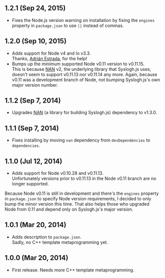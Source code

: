 ## 1.2.1 (Sep 24, 2015)
- Fixes the Node.js version warning on installation by fixing the `engines`
  property in `package.json` to use `||` instead of commas.

## 1.2.0 (Sep 10, 2015)
- Adds support for Node v4 and Io v3.3.  
  Thanks, [Adrián Estrada](https://github.com/edsadr), for the help!
- Bumps up the minimum supported Node v0.11 version to v0.11.15.  
  This is because [NAN][nan] v2, the underlying library that Syslogh.js uses,
  doesn't seem to support v0.11.13 nor v0.11.14 any more. Again, because v0.11
  was a development branch of Node, not bumping Syslogh.js's own major version
  number.

## 1.1.2 (Sep 7, 2014)
- Upgrades [NAN][nan] (a library for building Syslogh.js) dependency to v1.3.0.

[nan]: https://github.com/rvagg/nan

## 1.1.1 (Sep 7, 2014)
- Fixes installing by moving `nan` dependency from `devDependencies` to
  `dependencies`.

## 1.1.0 (Jul 12, 2014)
- Adds support for Node v0.10.28 and v0.11.13.  
  Unfortunately versions prior to v0.11.13 in the Node v0.11 branch are no
  longer supported.

Because Node v0.11 is still in development and there's the `engines` property in
`package.json` to specify Node version requirements, I decided to only bump the
minor version this time. That also helps those who upgraded Node from 0.11 and
depend only on Syslogh.js's major version.

## 1.0.1 (Mar 20, 2014)
- Adds description to `package.json`.  
  Sadly, no C++ template metaprogramming yet.

## 1.0.0 (Mar 20, 2014)
- First release. Needs more C++ template metaprogramming.
